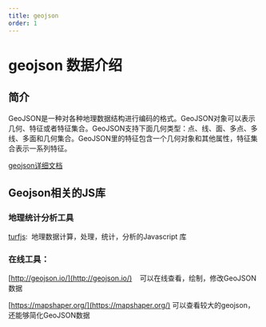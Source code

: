 ```yaml
---
title: geojson
order: 1
---
```



# geojson 数据介绍


## 简介

GeoJSON是一种对各种地理数据结构进行编码的格式。GeoJSON对象可以表示几何、特征或者特征集合。GeoJSON支持下面几何类型：点、线、面、多点、多线、多面和几何集合。GeoJSON里的特征包含一个几何对象和其他属性，特征集合表示一系列特征。

[geojson详细文档]()

## Geojson相关的JS库

### 地理统计分析工具

[turfjs](http://turfjs.org/):  地理数据计算，处理，统计，分析的Javascript 库


### 在线工具：

[http://geojson.io/](http://geojson.io/)    可以在线查看，绘制，修改GeoJSON数据

[https://mapshaper.org/](https://mapshaper.org/)  可以查看较大的geojson，还能够简化GeoJSON数据
